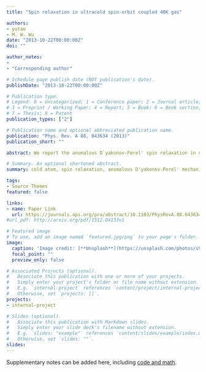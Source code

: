 ```yaml
---
title: "Spin relaxation in ultracold spin-orbit coupled 40K gas"

authors:
- yutao
- M. W. Wu
date: "2013-10-22T00:00:00Z"
doi: ""

author_notes:
- 
- "Corresponding author"

# Schedule page publish date (NOT publication's date).
publishDate: "2013-10-22T00:00:00Z"

# Publication type.
# Legend: 0 = Uncategorized; 1 = Conference paper; 2 = Journal article;
# 3 = Preprint / Working Paper; 4 = Report; 5 = Book; 6 = Book section;
# 7 = Thesis; 8 = Patent
publication_types: ["2"]

# Publication name and optional abbreviated publication name.
publication: "Phys. Rev. A 88, 043634 (2013)"
publication_short: ""

abstract: We report the anomalous D`yakonov-Perel' spin relaxation in ultracold spin-orbit-coupled 40K gas when the coupling between states, acting as an effective Zeeman magnetic field, is much stronger than the spin-orbit coupled field. Both the transverse and longitudinal spin relaxations are investigated with small and large spin polarizations. It is found that with small spin polarization, the transverse (longitudinal) spin relaxation is divided into four (two) regimes, the normal weak scattering regime, the anomalous D`yakonov-Perel'-like regime, the anomalous Elliott-Yafet-like regime, and the normal strong scattering regime (the anomalous Elliott-Yafet-like regime and the normal strong scattering regime). With large spin polarization, we find that the Hartree-Fock self-energy, which acts as an effective magnetic field, can markedly suppress the transverse spin relaxation in both weak and strong scattering limits. Moreover, by noting that as both the momentum relaxation time and the Hartree-Fock effective magnetic field vary with the scattering length in cold atoms, the anomalous D`yakonov-Perel'-like regime is suppressed and the transverse spin relaxation is hence divided into three regimes in the scattering length dependence, the normal weak scattering regime, the anomalous Elliott-Yafet-like regime, and the strong scattering regime. On the other hand, the longitudinal spin relaxation is again divided into the anomalous Elliott-Yafet-like and normal strong scattering regimes. Furthermore, it is found that the longitudinal spin relaxation can be either enhanced or suppressed by the Hartree-Fock effective magnetic field if the spin polarization is parallel or antiparallel to the effective Zeeman magnetic field. 

# Summary. An optional shortened abstract.
summary: cold atom, spin relaxation, anomalous D'yakonov-Perel' mechanism, Hartree-Fock field.

tags:
- Source Themes
featured: false

links:
- name: Paper Link
  url: https://journals.aps.org/pra/abstract/10.1103/PhysRevA.88.043634
#url_pdf: http://arxiv.org/pdf/1512.04133v1

# Featured image
# To use, add an image named `featured.jpg/png` to your page's folder. 
image:
  caption: 'Image credit: [**Unsplash**](https://unsplash.com/photos/s9CC2SKySJM)'
  focal_point: ""
  preview_only: false

# Associated Projects (optional).
#   Associate this publication with one or more of your projects.
#   Simply enter your project's folder or file name without extension.
#   E.g. `internal-project` references `content/project/internal-project/index.md`.
#   Otherwise, set `projects: []`.
projects:
- internal-project

# Slides (optional).
#   Associate this publication with Markdown slides.
#   Simply enter your slide deck's filename without extension.
#   E.g. `slides: "example"` references `content/slides/example/index.md`.
#   Otherwise, set `slides: ""`.
slides:
---
```


Supplementary notes can be added here, including [code and math](https://sourcethemes.com/academic/docs/writing-markdown-latex/).
